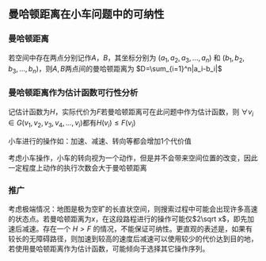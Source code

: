 ## 曼哈顿距离在小车问题中的可纳性
### 曼哈顿距离
若空间中存在两点分别记作$A$，$B$，其坐标分别为 $(a_1, a_2, a_3, ..., a_n)$ 和 $(b_1, b_2, b_3, ..., b_n)$，则$A,B$两点间的曼哈顿距离为 $D=\sum_{i=1}^n|a_i-b_i|$

### 曼哈顿距离作为估计函数可行性分析
记估计函数为$H$，实际代价为$F$若曼哈顿距离可在此问题中作为估计函数，则 $\forall v_i \in G(v_1,v_2,v_3,v_4,...,v_i)$都有$H(v_i) \le F(v_i)$

小车进行的操作如：加速、减速、转向等都会增加1个代价值

考虑小车操作，小车的转向视为一个动作，但是并不会带来空间位置的改变，因此一定程度上动作的执行次数会大于曼哈顿距离

### 推广

考虑极端情况：地图是极为空旷的长直状空间，则搜索过程中可能会出现许多高速的状态点。若曼哈顿距离为$x$，在这段路程进行的操作可能仅$2\sqrt x$，即先加速后减速。存在一个 $H>F$ 的情况，不能保证可纳性。更直观的表述是，如果有较长的无障碍路径，则加速到较高的速度后减速可以使用较少的代价达到目的地，若使用曼哈顿距离作为估计函数，可能倾向于选择其它操作序列。

